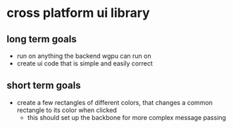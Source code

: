 # cross platform ui library

## long term goals

- run on anything the backend wgpu can run on
- create ui code that is simple and easily correct

## short term goals

- create a few rectangles of different colors, that changes a common rectangle to its color when clicked
    - this should set up the backbone for more complex message passing